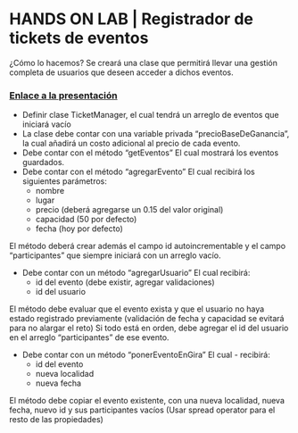 # HANDS ON LAB | Registrador de tickets de eventos


¿Cómo lo hacemos? Se creará una clase que permitirá llevar una gestión completa de usuarios que deseen acceder a dichos eventos.


### [Enlace a la presentación](https://docs.google.com/presentation/d/1jPxU38oObKKsut8ttUDKzWwCiDEW2CQLRQGNICS_4MQ/edit#slide=id.g11af22068b0_8_705)


- Definir clase TicketManager, el cual tendrá un arreglo de eventos que iniciará vacío
- La clase debe contar con una variable privada “precioBaseDeGanancia”, la cual añadirá un costo adicional al precio de cada evento.
- Debe contar con el método “getEventos” El cual mostrará los eventos guardados.
- Debe contar con el método “agregarEvento” El cual recibirá los siguientes parámetros:
  - nombre
  - lugar
  - precio (deberá agregarse un 0.15 del valor original)
  - capacidad (50 por defecto)
  - fecha (hoy por defecto)
  
El método deberá crear además el campo id autoincrementable y el campo “participantes” que siempre iniciará con un arreglo vacío.

- Debe contar con un método “agregarUsuario” El cual recibirá:
  - id del evento (debe existir, agregar validaciones)
  - id del usuario
  
El método debe evaluar que el evento exista y que el usuario no haya estado registrado previamente (validación de fecha y capacidad se evitará para no alargar el reto)
Si todo está en orden, debe agregar el id del usuario en el arreglo “participantes” de ese evento.

- Debe contar con un método “ponerEventoEnGira” El cual - recibirá:
  - id del evento
  - nueva localidad
  - nueva fecha
  
El método debe copiar el evento existente, con una nueva localidad, nueva fecha, nuevo id y sus participantes vacíos (Usar spread operator para el resto de las propiedades)

